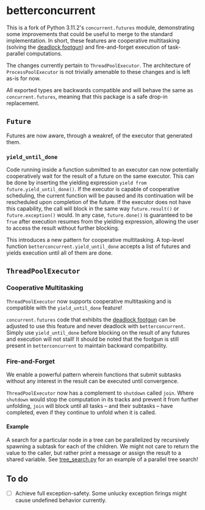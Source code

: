 # betterconcurrent

This is a fork of Python 3.11.2's `concurrent.futures` module, demonstrating some improvements that could be useful to merge to the standard implementation.
In short, these features are cooperative multitasking (solving the [deadlock footgun](https://docs.python.org/3/library/concurrent.futures.html#threadpoolexecutor)) and fire-and-forget execution of task-parallel computations.

The changes currently pertain to `ThreadPoolExecutor`. The architecture of `ProcessPoolExecutor` is not trivially amenable to these changes and is left as-is for now.

All exported types are backwards compatible and will behave the same as `concurrent.futures`, meaning that this package is a safe drop-in replacement.

## `Future`

Futures are now aware, through a weakref, of the executor that generated them.

### `yield_until_done`

Code running inside a function submitted to an executor can now potentially cooperatively wait for the result of a future on the same executor.
This can be done by inserting the yielding expression `yield from future.yield_until_done()`.
If the executor is capable of cooperative scheduling, the current function will be paused and its continuation will be rescheduled upon completion of the future.
If the executor does not have this capability, the call will block in the same way `future.result()` or `future.exception()` would.
In any case, `future.done()` is guaranteed to be `True` after execution resumes from the yielding expression, allowing the user to access the result without further blocking.

This introduces a new pattern for cooperative multitasking.
A top-level function `betterconcurrent.yield_until_done` accepts a list of futures and yields execution until all of them are done.

## `ThreadPoolExecutor`

### Cooperative Multitasking

`ThreadPoolExecutor` now supports cooperative multitasking and is compatible with the `yield_until_done` feature!

`concurrent.futures` code that exhibits the [deadlock footgun](https://docs.python.org/3/library/concurrent.futures.html#threadpoolexecutor) can be adjusted to use this feature and never deadlock with `betterconcurrent`. Simply use `yield_until_done` before blocking on the result of any futures and execution will not stall!
It should be noted that the footgun is still present in `betterconcurrent` to maintain backward compatibility.

### Fire-and-Forget

We enable a powerful pattern wherein functions that submit subtasks without any interest in the result can be executed until convergence.

`ThreadPoolExecutor` now has a complement to `shutdown` called `join`.
Where `shutdown` would stop the computation in its tracks and prevent it from further unfolding, `join` will block until all tasks – and their subtasks – have completed, even if they continue to unfold when it is called.

#### Example

A search for a particular node in a tree can be parallelized by recursively spawning a subtask for each of the children. We might not care to return the value to the caller, but rather print a message or assign the result to a shared variable.
See [tree_search.py](tests/tree_search.py) for an example of a parallel tree search!

## To do

- [ ] Achieve full exception-safety. Some unlucky exception firings might cause undefined behavior currently.
